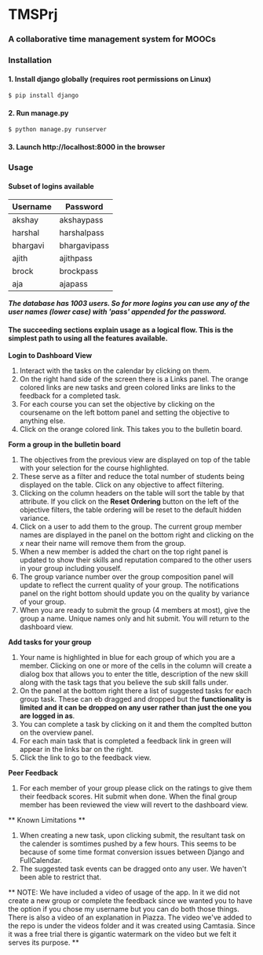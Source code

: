 # TMSPrj #
### A collaborative time management system for MOOCs ###

### Installation ###
#### 1. Install django globally (requires root permissions on Linux) ####
```
$ pip install django
```
#### 2. Run manage.py ####
```
$ python manage.py runserver
```
#### 3. Launch http://localhost:8000 in the browser ####

### Usage ###
#### Subset of logins available ####
| Username  | Password |
|-----------|----------|
akshay    	| akshaypass 
harshal		| harshalpass
bhargavi	| bhargavipass
ajith		| ajithpass
brock       | brockpass
aja         | ajapass
***The database has 1003 users. So for more logins you can use any of the user names (lower case) with 'pass' appended for the password.***
#### The succeeding sections explain usage as a logical flow. This is the simplest path to using all the features available. ####

**Login to Dashboard View**
 1. Interact with the tasks on the calendar by clicking on them.
 2. On the right hand side of the screen there is a Links panel. The orange colored links are new tasks and green colored links are links to the feedback for a completed task.
 3. For each course you can set the objective by clicking on the coursename on the left bottom panel and setting the objective to anything else.
 4. Click on the orange colored link. This takes you to the bulletin board.
 
**Form a group in the bulletin board**
 1. The objectives from the previous view are displayed on top of the table with your selection for the course highlighted.
 2. These serve as a filter and reduce the total number of students being displayed on the table. Click on any objective to affect filtering.
 3. Clicking on the column headers on the table will sort the table by that attribute. If you click on the **Reset Ordering** button on the left of the objective filters, the table ordering will be reset to the default hidden variance.
 4. Click on a user to add them to the group. The current group member names are displayed in the panel on the bottom right and clicking on the *x* near their name will remove them from the group.
 5. When a new member is added the chart on the top right panel is updated to show their skills and reputation compared to the other users in your group including youself.
 6. The group variance number over the group composition panel will update to reflect the current quality of your group. The notifications panel on the right bottom should update you on the quality by variance of your group.
 7. When you are ready to submit the group (4 members at most), give the group a name. Unique names only and hit submit. You will return to the dashboard view.

**Add tasks for your group**
 1. Your name is highlighted in blue for each group of which you are a member. Clicking on one or more of the cells in the column will create a dialog box that allows you to enter the title, description of the new skill along with the task tags that you believe the sub skill falls under.
 2. On the panel at the bottom right there a list of suggested tasks for each group task. These can eb dragged and dropped but the **functionality is limited and it can be dropped on any user rather than just the one you are logged in as**.
 3. You can complete a task by clicking on it and them the complted button on the overview panel.
 4. For each main task that is completed a feedback link in green will appear in the links bar on the right.
 5. Click the link to go to the feedback view.

**Peer Feedback**
 1. For each member of your group please click on the ratings to give them their feedback scores. Hit submit when done. When the final group member has been reviewed the view will revert to the dashboard view.

** Known Limitations **
 1. When creating a new task, upon clicking submit, the resultant task on the calender is somtimes pushed by a few hours. This seems to be because of some time format conversion issues between Django and FullCalendar.
 2. The suggested task events can be dragged onto any user. We haven't been able to restrict that.  

 ** NOTE: We have included a video of usage of the app. In it we did not create a new group or complete the feedback since we wanted you to have the option if you chose my username but you can do both those things. There is also a video of an explanation in Piazza. The video we've added to the repo is under the videos folder and it was created using Camtasia. Since it was a free trial there is gigantic watermark on the video but we felt it serves its purpose. **
